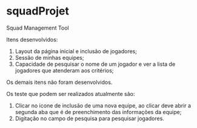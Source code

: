 # squadProjet
Squad Management Tool

Itens desenvolvidos:

1. Layout da página inicial e inclusão de jogadores;
2. Sessão de minhas equipes;
3. Capacidade de pesquisar o nome de um jogador e ver a lista de jogadores que atenderam aos critérios;

Os demais itens não foram desenvolvidos.

Os teste que podem ser realizados atualmente são:
1. Clicar no icone de inclusão de uma nova equipe, ao clicar deve abrir a segunda aba que é de preenchimento das informações da equipe;
3. Digitação no campo de pesquisa para pesquisar jogadores.
